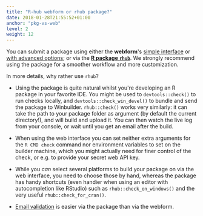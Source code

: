 ```yaml
---
title: "R-hub webform or rhub package?"
date: 2018-01-28T21:55:52+01:00
anchor: "pkg-vs-web"
level: 2
weight: 12
---
```


You can submit a package using either the **webform**'s [simple interface](https://builder.r-hub.io/) or [with advanced options](https://builder.r-hub.io/advanced); or via the [**R package `rhub`**](https://r-hub.github.io/rhub/). We strongly recommend using the package for a smoother workflow and more customization. 

In more details, why rather use `rhub`?

- Using the package is quite natural whilst you're developing an R package in your favorite IDE. You might be used to `devtools::check()` to run checks locally, and `devtools::check_win_devel()` to bundle and send the package to Winbuilder. `rhub::check()` works very similarly: it can take the path to your package folder as argument (by default the current directory!), and will build and upload it. You can then watch the live log from your console, or wait until you get an email after the build.

- When using the web interface you can set neither extra arguments for the `R CMD check` command nor environment variables to set on the builder machine, which you might actually need for finer control of the check, or e.g. to provide your secret web API key.

- While you _can_ select several platforms to build your package on via the web interface, you need to choose those by hand, whereas the package has handy shortcuts (even handier when using an editor with autocompletion like RStudio) such as `rhub::check_on_windows()` and the very useful `rhub::check_for_cran()`.

- [Email validation](#email-validation) is easier via the package than via the webform.